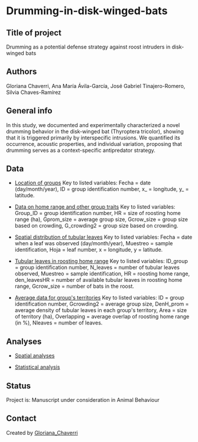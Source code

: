 # Drumming-in-disk-winged-bats

## Title of project
Drumming as a potential defense strategy against roost intruders in disk-winged bats

## Authors
Gloriana Chaverri, Ana María Ávila-García, José Gabriel Tinajero-Romero, Silvia Chaves-Ramírez

## General info
In this study, we documented and experimentally characterized a novel drumming behavior in the disk-winged bat (Thyroptera tricolor), showing that it is triggered primarily by interspecific intrusions. We quantified its occurrence, acoustic properties, and individual variation, proposing that drumming serves as a context-specific antipredator strategy. 

## Data
* [Location of groups](https://github.com/morceglo/territoriality-in-disc-winged-bats/blob/main/30UbiG_date.csv)
Key to listed variables: Fecha = date (day/month/year), ID = group identification number, x_ = longitude, y_ = latitude.

* [Data on home range and other group traits](https://github.com/morceglo/territoriality-in-disc-winged-bats/blob/main/HR_Gsize.csv)
Key to listed variables: Group_ID = group identification number, HR = size of roosting home range (ha), Gprom_size = average group size, Gcrow_size = group size based on crowding, G_crowding2 = group size based on crowding.

* [Spatial distribution of tubular leaves](https://github.com/morceglo/territoriality-in-disc-winged-bats/blob/main/leaves.csv)
Key to listed variables: Fecha = date when a leaf was observed (day/month/year), Muestreo = sample identification, Hoja = leaf number, x = longitude, y = latitude.

* [Tubular leaves in roosting home range](https://github.com/morceglo/territoriality-in-disc-winged-bats/blob/main/leaves_inHR.csv)
Key to listed variables: ID_group = group identification number, N_leaves = number of tubular leaves observed, Muestreo = sample identification, HR = roosting home range, den_leavesHR = number of available tubular leaves in roosting home range, Gcrow_size = number of bats in the roost.

* [Average data for group's territories](https://github.com/morceglo/territoriality-in-disc-winged-bats/blob/main/TGH_prom.csv)
Key to listed variables: ID = group identification number, Gcrowding2 = average group size, DenH_prom = average density of tubular leaves in each group's territory, Area = size of territory (ha), Overlapping = average overlap of roosting home range (in %), Nleaves = number of leaves.

## Analyses

* [Spatial analyses](https://github.com/morceglo/territoriality-in-disc-winged-bats/blob/main/Roosting_range.R)
  
* [Statistical analysis](https://github.com/morceglo/territoriality-in-disc-winged-bats/blob/main/Statistical%20analysis.R)

## Status
Project is: Manuscript under consideration in Animal Behaviour

## Contact
Created by [Gloriana_Chaverri](batcr.com/)
